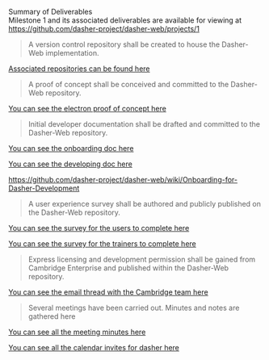 Summary of Deliverables  
Milestone 1 and its associated deliverables are available for viewing at https://github.com/dasher-project/dasher-web/projects/1

> A version control repository shall be created to house the Dasher-Web implementation.

[Associated repositories can be found here](https://github.com/dasher-project)

> A proof of concept shall be conceived and committed to the Dasher-Web repository.

[You can see the electron proof of concept here](https://github.com/dasher-project/dasher-electron)

> Initial developer documentation shall be drafted and committed to the Dasher-Web repository.

[You can see the onboarding doc here](./OnboardingForDasherDevelopment.md)

[You can see the developing doc here](./Development.md)

https://github.com/dasher-project/dasher-web/wiki/Onboarding-for-Dasher-Development

> A user experience survey shall be authored and publicly published on the Dasher-Web repository.

[You can see the survey for the users to complete here](https://docs.google.com/forms/d/18cHTNHX-WL1ZLn18KlLMip4EtnAHOeiPcS8mNYuYQDs/)

[You can see the survey for the trainers to complete here](https://docs.google.com/forms/d/1ZB1P0ISVgTBpdBDw6_9gv_oM82MXh8BydlXQsQxz458/)

> Express licensing and development permission shall be gained from Cambridge Enterprise and published within the Dasher-Web repository.

[You can see the email thread with the Cambridge team here](https://github.com/dasher-project/dasher-web/issues/55)

> Several meetings have been carried out. Minutes and notes are gathered here

[You can see all the meeting minutes here
](https://docs.google.com/document/d/1bOu_fkynNfd95v69jQCudXs_A5iRyzDEEjCuvF1r9cY/edit?usp=sharing)

[You can see all the calendar invites for dasher here](https://calendar.google.com/calendar/u/0?cid=czQ4NHZ2cDF0dDVzNXVhc2twYjhxZzE0YnNAZ3JvdXAuY2FsZW5kYXIuZ29vZ2xlLmNvbQ)
